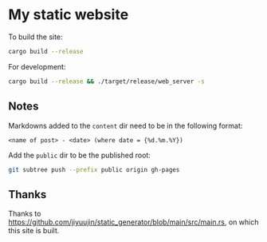 # My static website

To build the site:

```bash
cargo build --release
```

For development:

```bash
cargo build --release && ./target/release/web_server -s
```

## Notes

Markdowns added to the `content` dir need to be in the following format:

```
<name of post> - <date> (where date = {%d.%m.%Y})
```

Add the `public` dir to be the published root:

```bash
git subtree push --prefix public origin gh-pages
```

## Thanks

Thanks to https://github.com/jiyuujin/static_generator/blob/main/src/main.rs, on which this site is built.